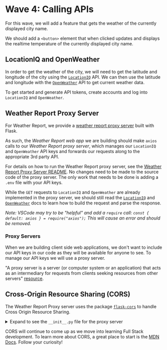 # Wave 4: Calling APIs

For this wave, we will add a feature that gets the weather of the currently displayed city name. 

We should add a `<button>` element that when clicked updates and displays the realtime temperature of the currently displayed city name.

## LocationIQ and OpenWeather

In order to get the weather of the city, we will need to get the latitude and longitude of the city using the [`LocationIQ`](https://locationiq.com/docs) API. We can then use the latitude and longitude with the [`OpenWeather`](https://openweathermap.org/api/one-call-api) API to get current weather data. 

To get started and generate API tokens, create accounts and log into `LocationIQ` and `OpenWeather`.

## Weather Report Proxy Server

For Weather Report, we provide a [weather report proxy server](https://github.com/adaGold/weather-report-proxy-server) built with Flask. 

As such, the *Weather Report web app* we are building should make `axios` calls to our *Weather Report proxy server*, which manages our `LocationIQ` and `OpenWeather` API keys and forwards our requests along to the appropriate 3rd party API. 

For details on how to run the Weather Report proxy server, see the [Weather Report Proxy Server README](https://github.com/adaGold/weather-report-proxy-server). No changes need to be made to the source code of the proxy server. The only work that needs to be done is adding a `.env` file with your API keys.

While the `GET` requests to `LocationIQ` and `OpenWeather` are already implemented in the proxy server, we should still read the [`LocationIQ`](https://locationiq.com/docs) and [`OpenWeather`](https://openweathermap.org/api/one-call-api) docs to learn how to build the request and parse the response.

*Note: VSCode may try to be "helpful" and add a `require` call: `const { default: axios } = require("axios");` This will cause an error and should be removed.*

### Proxy Servers

When we are building client side web applications, we don't want to include our API keys in our code as they will be available for anyone to see. To manage our API keys we will use a proxy server.

"A proxy server is a server (or computer system or an application) that acts as an intermediary for requests from clients seeking resources from other servers" [resource](https://medium.com/system-design-blog/what-is-proxy-server-a05b99bf686a#:~:text=A%20proxy%20server%20is%20a,seeking%20resources%20from%20other%20servers). 

## Cross-Origin Resource Sharing (CORS)

The Weather Report Proxy server uses the package [`flask-cors`](https://flask-cors.readthedocs.io/en/latest/) to handle Cross Origin Resource Sharing.

<details>
    <summary>Expand to see the <code>__init__.py</code> file for the proxy server</summary>

```python
from flask import Flask
from flask_cors import CORS


def create_app(test_config=None):
    app = Flask(__name__)
    CORS(app)
    app.config['CORS_HEADERS'] = 'Content-Type'

    from .routes import proxy_bp
    app.register_blueprint(proxy_bp)

    return 
```

</details>

CORS will continue to come up as we move into learning Full Stack development. To learn more about CORS, a great place to start is the [MDN Docs](https://developer.mozilla.org/en-US/docs/Web/HTTP/CORS). Follow your curiosity!
